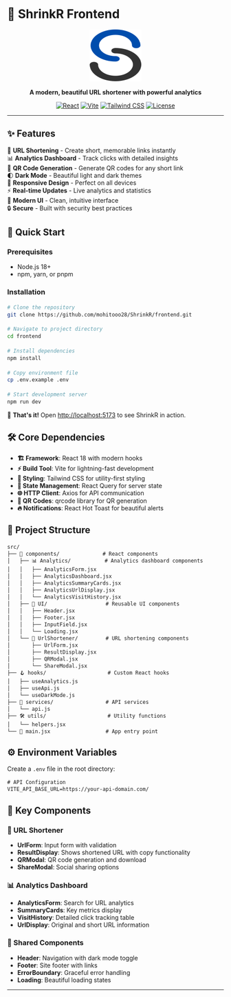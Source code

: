 # 🔗 ShrinkR Frontend

<div align="center">
  <img src="public/logo.svg" alt="ShrinkR Logo" width="120" height="120">
  
  **A modern, beautiful URL shortener with powerful analytics**
  
  [![React](https://img.shields.io/badge/React-18.2.0-blue.svg)](https://reactjs.org/)
  [![Vite](https://img.shields.io/badge/Vite-5.0.8-646CFF.svg)](https://vitejs.dev/)
  [![Tailwind CSS](https://img.shields.io/badge/Tailwind-4.1.11-06B6D4.svg)](https://tailwindcss.com/)
  [![License](https://img.shields.io/badge/License-MIT-green.svg)](LICENSE)
</div>

---

## ✨ Features

🔗 **URL Shortening** - Create short, memorable links instantly  
📊 **Analytics Dashboard** - Track clicks with detailed insights  
📱 **QR Code Generation** - Generate QR codes for any short link  
🌓 **Dark Mode** - Beautiful light and dark themes  
📱 **Responsive Design** - Perfect on all devices  
⚡ **Real-time Updates** - Live analytics and statistics  
🎨 **Modern UI** - Clean, intuitive interface  
🔒 **Secure** - Built with security best practices

## 🚀 Quick Start

### Prerequisites

-   Node.js 18+
-   npm, yarn, or pnpm

### Installation

```bash
# Clone the repository
git clone https://github.com/mohitooo28/ShrinkR/frontend.git

# Navigate to project directory
cd frontend

# Install dependencies
npm install

# Copy environment file
cp .env.example .env

# Start development server
npm run dev
```

🎉 **That's it!** Open [http://localhost:5173](http://localhost:5173) to see ShrinkR in action.

## 🛠️ Core Dependencies

-   **🏗️ Framework**: React 18 with modern hooks
-   **⚡ Build Tool**: Vite for lightning-fast development
-   **🎨 Styling**: Tailwind CSS for utility-first styling
-   **🔄 State Management**: React Query for server state
-   **🌐 HTTP Client**: Axios for API communication
-   **📱 QR Codes**: qrcode library for QR generation
-   **🔥 Notifications**: React Hot Toast for beautiful alerts

## 📁 Project Structure

```
src/
├── 📂 components/              # React components
│   ├── 📊 Analytics/           # Analytics dashboard components
│   │   ├── AnalyticsForm.jsx
│   │   ├── AnalyticsDashboard.jsx
│   │   ├── AnalyticsSummaryCards.jsx
│   │   ├── AnalyticsUrlDisplay.jsx
│   │   └── AnalyticsVisitHistory.jsx
│   ├── 🎨 UI/                   # Reusable UI components
│   │   ├── Header.jsx
│   │   ├── Footer.jsx
│   │   ├── InputField.jsx
│   │   └── Loading.jsx
│   └── 🔗 UrlShortener/         # URL shortening components
│       ├── UrlForm.jsx
│       ├── ResultDisplay.jsx
│       ├── QRModal.jsx
│       └── ShareModal.jsx
├── 🪝 hooks/                    # Custom React hooks
│   ├── useAnalytics.js
│   ├── useApi.js
│   └── useDarkMode.js
├── 🔧 services/                 # API services
│   └── api.js
├── 🛠️ utils/                    # Utility functions
│   └── helpers.jsx
└── 🎯 main.jsx                  # App entry point
```

## ⚙️ Environment Variables

Create a `.env` file in the root directory:

```env
# API Configuration
VITE_API_BASE_URL=https://your-api-domain.com/

```

## 🎨 Key Components

### 🔗 URL Shortener

-   **UrlForm**: Input form with validation
-   **ResultDisplay**: Shows shortened URL with copy functionality
-   **QRModal**: QR code generation and download
-   **ShareModal**: Social sharing options

### 📊 Analytics Dashboard

-   **AnalyticsForm**: Search for URL analytics
-   **SummaryCards**: Key metrics display
-   **VisitHistory**: Detailed click tracking table
-   **UrlDisplay**: Original and short URL information

### 🎯 Shared Components

-   **Header**: Navigation with dark mode toggle
-   **Footer**: Site footer with links
-   **ErrorBoundary**: Graceful error handling
-   **Loading**: Beautiful loading states

---
